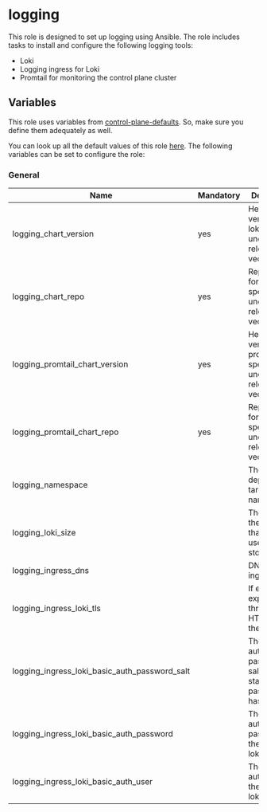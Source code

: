 # logging

This role is designed to set up logging using Ansible.
The role includes tasks to install and configure the following logging tools:

- Loki
- Logging ingress for Loki
- Promtail for monitoring the control plane cluster

## Variables

This role uses variables from [control-plane-defaults](/control-plane). So, make sure you define them adequately as well.

You can look up all the default values of this role [here](defaults/main/main.yaml).
The following variables can be set to configure the role:

### General

| Name                                          | Mandatory | Description                                                    |
| --------------------------------------------- | --------- | -------------------------------------------------------------- |
| logging_chart_version                         | yes       | Helm chart version for loki specified under release vector     |
| logging_chart_repo                            | yes       | Repository for loki specified under release vector             |
| logging_promtail_chart_version                | yes       | Helm chart version for promtail specified under release vector |
| logging_promtail_chart_repo                   | yes       | Repository for promtail specified under release vector         |
| logging_namespace                             |           | The deployment's target namespace                              |
| logging_loki_size                             |           | The size of the volume that loki will use for storing logs     |
| logging_ingress_dns                           |           | DNS for loki ingress                                           |
| logging_ingress_loki_tls                      |           | If enabled, exposes loki through HTTPS on the ingress          |
| logging_ingress_loki_basic_auth_password_salt |           | The basic auth password salt used for stable password hashes   |
| logging_ingress_loki_basic_auth_password      |           | The basic auth password for the external loki ingress          |
| logging_ingress_loki_basic_auth_user          |           | The basic auth user for the external loki ingress              |
